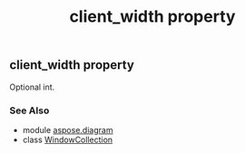 ﻿---
title: client_width property
second_title: Aspose.Diagram for Python via .NET API References
description: 
type: docs
weight: 80
url: /python-net/aspose.diagram/windowcollection/client_width/
is_root: false
---

## client_width property


Optional int.

### See Also
* module [aspose.diagram](../../)
* class [WindowCollection](/diagram/python-net/aspose.diagram/windowcollection)
